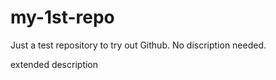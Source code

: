 # my-1st-repo
Just a test repository to try out Github.
No discription needed.

extended description